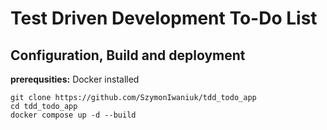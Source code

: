 # Test Driven Development To-Do List

## Configuration, Build and deployment
**prerequsities:** Docker installed
```
git clone https://github.com/SzymonIwaniuk/tdd_todo_app
cd tdd_todo_app
docker compose up -d --build
```

